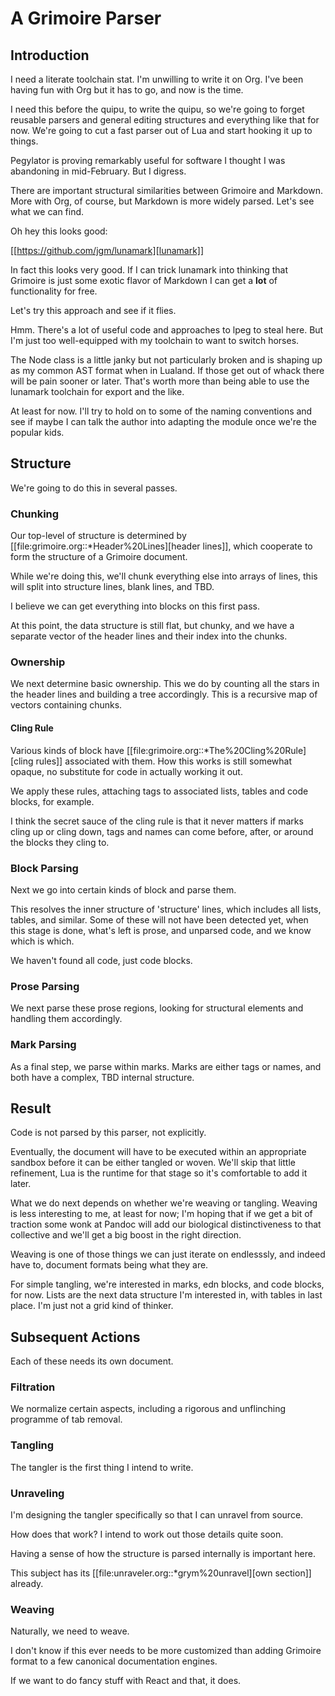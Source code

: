 # A Grimoire Parser

## Introduction

I need a literate toolchain stat. I'm unwilling to write it on
Org. I've been having fun with Org but it has to go, and now is
the time.


I need this before the quipu, to write the quipu, so we're going to
forget reusable parsers and general editing structures and everything
like that for now. We're going to cut a fast parser out of Lua and
start hooking it up to things. 


Pegylator is proving remarkably useful for software I thought I was
abandoning in mid-February. But I digress.


There are important structural similarities between Grimoire and Markdown.
More with Org, of course, but Markdown is more widely parsed. Let's see
what we can find.


Oh hey this looks good:


[[https://github.com/jgm/lunamark][lunamark]]


In fact this looks very good. If I can trick lunamark into thinking that
Grimoire is just some exotic flavor of Markdown I can get a **lot** of 
functionality for free.


Let's try this approach and see if it flies. 


Hmm. There's a lot of useful code and approaches to lpeg to steal here.
But I'm just too well-equipped with my toolchain to want to switch horses.


The Node class is a little janky but not particularly broken and is shaping
up as my common AST format when in Lualand. If those get out of whack there will
be pain sooner or later. That's worth more than being able to use the lunamark
toolchain for export and the like. 


At least for now. I'll try to hold on to some of the naming conventions and see
if maybe I can talk the author into adapting the module once we're the popular
kids. 

## Structure

We're going to do this in several passes. 

### Chunking

Our top-level of structure is determined by [[file:grimoire.org::*Header%20Lines][header lines]], which
cooperate to form the structure of a Grimoire document.


While we're doing this, we'll chunk everything else into arrays
of lines, this will split into structure lines, blank lines,
and TBD. 


I believe we can get everything into blocks on this first pass.


At this point, the data structure is still flat, but chunky, and
we have a separate vector of the header lines and their index
into the chunks. 

### Ownership

We next determine basic ownership. This we do by counting all the stars 
in the header lines and building a tree accordingly. This is a 
recursive map of vectors containing chunks. 

#### Cling Rule

Various kinds of block have [[file:grimoire.org::*The%20Cling%20Rule][cling rules]] associated with them. How this
works is still somewhat opaque, no substitute for code in actually
working it out. 


We apply these rules, attaching tags to associated lists, tables and
code blocks, for example. 


I think the secret sauce of the cling rule is that it never matters if 
marks cling up or cling down, tags and names can come before, after, or
around the blocks they cling to. 

### Block Parsing

Next we go into certain kinds of block and parse them.


This resolves the inner structure of 'structure' lines, which includes
all lists, tables, and similar. Some of these will not have been detected
yet, when this stage is done, what's left is prose, and unparsed code,
and we know which is which. 


We haven't found all code, just code blocks. 

### Prose Parsing

We next parse these prose regions, looking for structural elements and 
handling them accordingly. 

### Mark Parsing

As a final step, we parse within marks. Marks are either tags or names,
and both have a complex, TBD internal structure. 

## Result

Code is not parsed by this parser, not explicitly. 


Eventually, the document will have to be executed within an appropriate 
sandbox before it can be either tangled or woven. We'll skip that little
refinement, Lua is the runtime for that stage so it's comfortable to add 
it later. 


What we do next depends on whether we're weaving or tangling. Weaving
is less interesting to me, at least for now; I'm hoping that if we get a 
bit of traction some wonk at Pandoc will add our biological distinctiveness
to that collective and we'll get a big boost in the right direction. 


Weaving is one of those things we can just iterate on endlesssly, and indeed
have to, document formats being what they are. 


For simple tangling, we're interested in marks, edn blocks, and code blocks,
for now. Lists are the next data structure I'm interested in, with tables in
last place. I'm just not a grid kind of thinker. 



## Subsequent Actions

Each of these needs its own document.

### Filtration

We normalize certain aspects, including a rigorous and unflinching programme of tab removal. 

### Tangling

The tangler is the first thing I intend to write. 

### Unraveling

I'm designing the tangler specifically so that I can unravel from source. 


How does that work? I intend to work out those details quite soon. 


Having a sense of how the structure is parsed internally is important here.


This subject has its [[file:unraveler.org::*grym%20unravel][own section]] already.

### Weaving

Naturally, we need to weave. 


I don't know if this ever needs to be more customized than adding Grimoire 
format to a few canonical documentation engines. 


If we want to do fancy stuff with React and that, it does. 

